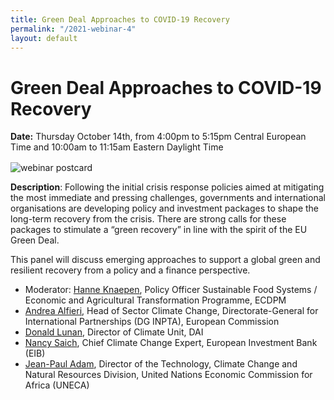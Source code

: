 ```yaml
---
title: Green Deal Approaches to COVID-19 Recovery
permalink: "/2021-webinar-4"
layout: default
---
```


# Green Deal Approaches to COVID-19 Recovery

<div>
  <span style="display: block; margin-bottom: 1rem;"><strong>Date:</strong> Thursday October 14th, from 4:00pm to 5:15pm Central European Time and 10:00am to 11:15am Eastern Daylight Time</span>
</div>

![webinar postcard](/uploads/new-flier-green-deal.jpg)


**Description**: Following the initial crisis response policies aimed at mitigating the most immediate and
pressing challenges, governments and international organisations are developing policy and
investment packages to shape the long-term recovery from the crisis. There are strong calls
for these packages to stimulate a “green recovery” in line with the spirit of the EU Green
Deal.

This panel will discuss emerging approaches to support a global green and resilient
recovery from a policy and a finance perspective.


* Moderator: [Hanne Knaepen](https://ecdpm.org/people/hanneknaepen/), Policy Officer Sustainable Food Systems / Economic and Agricultural Transformation Programme, ECDPM
* [Andrea Alfieri](https://www.linkedin.com/in/andrea-alfieri-29193a181/?originalSubdomain=be), Head of Sector Climate Change, Directorate-General for International Partnerships (DG INPTA), European Commission
* [Donald Lunan](https://www.dai.com/who-we-are/our-team/donald-lunan), Director of Climate Unit, DAI
* [Nancy Saich](https://www.linkedin.com/in/nancy-saich-7b38333b/?originalSubdomain=lu), Chief Climate Change Expert, European Investment Bank (EIB)
* [Jean-Paul Adam](https://knowledge.uneca.org/experts/full-detail/882), Director of the Technology, Climate Change and Natural Resources Division, United Nations Economic Commission for Africa (UNECA)